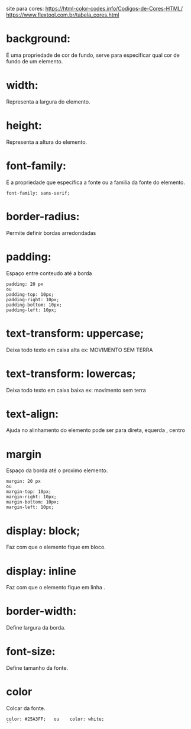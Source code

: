 site para cores:
https://html-color-codes.info/Codigos-de-Cores-HTML/
https://www.flextool.com.br/tabela_cores.html


# background:

É uma propriedade de cor de fundo, serve para especificar qual cor de fundo de um elemento.

# width:

Representa a largura do elemento.

# height:

Representa a altura do elemento.

# font-family:

É a propriedade que especifica a fonte ou a familia da fonte do elemento.

```
font-family: sans-serif;
```
# border-radius:

Permite definir bordas arredondadas

# padding:

Espaço entre conteudo até a borda

```
padding: 20 px
ou
padding-top: 10px;
padding-right: 10px;
padding-bottom: 10px;
padding-left: 10px;
```

# text-transform: uppercase;

Deixa todo texto em caixa alta ex: MOVIMENTO SEM TERRA

# text-transform: lowercas;

Deixa todo texto em caixa baixa ex: movimento sem terra

# text-align:

Ajuda no alinhamento do elemento pode ser para direta, equerda , centro

# margin

Espaço da borda até o proximo elemento.

```
margin: 20 px
ou
margin-top: 10px;
margin-right: 10px;
margin-bottom: 10px;
margin-left: 10px;
```
# display: block;

Faz com que o elemento fique em bloco.

# display: inline

Faz com que o elemento fique em linha .

# border-width:

Define largura da borda.

# font-size:

Define tamanho da fonte.

# color

Colcar da fonte.

```
color: #25A3FF;   ou    color: white;
``
